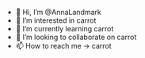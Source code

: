 - 👋 Hi, I’m @AnnaLandmark
- 👀 I’m interested in carrot
- 🌱 I’m currently learning carrot
- 💞️ I’m looking to collaborate on carrot
- 📫 How to reach me -> carrot

<!---
AnnaLandmark/AnnaLandmark is a ✨ special ✨ repository because its `README.md` (this file) appears on your GitHub profile.
You can click the Preview link to take a look at your changes.
--->
